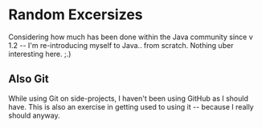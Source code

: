 # Random Excersizes

Considering how much has been done within the Java community since v 1.2 -- I'm re-introducing myself to Java.. from scratch. Nothing uber interesting here. ;.)

## Also Git

While using Git on side-projects, I haven't been using GitHub as I should have. This is also an exercise in getting used to using it -- because I really should anyway.